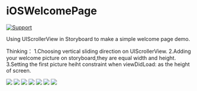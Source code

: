 # iOSWelcomePage


[![Support](https://img.shields.io/badge/support-iOS%206%2B%20-blue.svg?style=flat)](https://www.apple.com/nl/ios/)&nbsp;

Using UIScrollerView in Storyboard to make a simple welcome page demo.&nbsp;

Thinking：
1.Choosing vertical sliding direction on UIScrollerView.
2.Adding your welcome picture on storyboard,they are equal width and height.
3.Setting the first picture heiht constraint when viewDidLoad: as the height of screen.

![](https://github.com/minggo620/iOSWelcomePage/blob/master/welcomepage/demo1.png)
![](https://github.com/minggo620/iOSWelcomePage/blob/master/welcomepage/demo2.png)
![](https://github.com/minggo620/iOSWelcomePage/blob/master/welcomepage/demo3.png)
![](https://github.com/minggo620/iOSWelcomePage/blob/master/welcomepage/demo4.png)
![](https://github.com/minggo620/iOSWelcomePage/blob/master/welcomepage/demo5.png)
![](https://github.com/minggo620/iOSWelcomePage/blob/master/welcomepage/demo6.png)
![](https://github.com/minggo620/iOSWelcomePage/blob/master/welcomepage/demo.gif)
